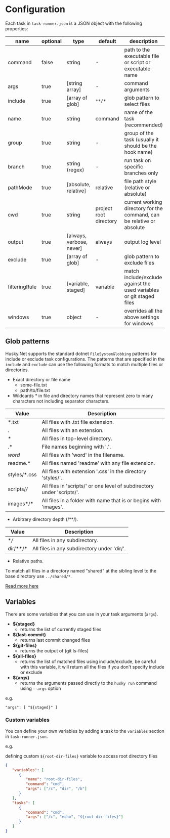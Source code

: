 # Configuration

Each task in `task-runner.json` is a JSON object with the following properties:

| name          | optional | type                     | default                | description                                                            |
|---------------|----------|--------------------------|------------------------|------------------------------------------------------------------------|
| command       | false    | string                   | -                      | path to the executable file or script or executable name               |
| args          | true     | [string array]           | -                      | command arguments                                                      |
| include       | true     | [array of glob]          | `**/*`                 | glob pattern to select files                                           |
| name          | true     | string                   | command                | name of the task (recommended)                                         |
| group         | true     | string                   | -                      | group of the task (usually it should be the hook name)                 |
| branch        | true     | string (regex)           | -                      | run task on specific branches only                                     |
| pathMode      | true     | [absolute, relative]     | relative               | file path style (relative or absolute)                                 |
| cwd           | true     | string                   | project root directory | current working directory for the command, can be relative or absolute |
| output        | true     | [always, verbose, never] | always                 | output log level                                                       |
| exclude       | true     | [array of glob]          | -                      | glob pattern to exclude files                                          |
| filteringRule | true     | [variable, staged]       | variable               | match include/exclude against the used variables or git staged files   |
| windows       | true     | object                   | -                      | overrides all the above settings for windows                           |

## Glob patterns

Husky.Net supports the standard dotnet `FileSystemGlobbing` patterns for include or exclude task configurations. The patterns that are specified in the `include` and `exclude` can use the following formats to match multiple files or directories.

- Exact directory or file name
  - some-file.txt
  - path/to/file.txt
- Wildcards * in file and directory names that represent zero to many characters not including separator characters.

| Value | Description |
|-------|-------------|
| *.txt | All files with .txt file extension. |
| *.*   | All files with an extension.       |
| *     | All files in top-level directory.  |
| .*    | File names beginning with '.'.    |
| *word*| All files with 'word' in the filename. |
| readme.* | All files named 'readme' with any file extension. |
| styles/*.css | All files with extension '.css' in the directory 'styles/'. |
| scripts/*/* | All files in 'scripts/' or one level of subdirectory under 'scripts/'. |
| images*/* | All files in a folder with name that is or begins with 'images'. |

- Arbitrary directory depth (/**/).

| Value | Description |
|-------|-------------|
|**/* | All files in any subdirectory.|
|dir/**/* | All files in any subdirectory under 'dir/'.|

- Relative paths.

To match all files in a directory named "shared" at the sibling level to the base directory use `../shared/*`.

[Read more here](https://docs.microsoft.com/en-us/dotnet/core/extensions/file-globbing#pattern-formats)

## Variables

There are some variables that you can use in your task arguments (`args`).

- **${staged}**
  - returns the list of currently staged files
- **${last-commit}**
  - returns last commit changed files
- **${git-files}**
  - returns the output of (git ls-files)
- **${all-files}**
  - returns the list of matched files using include/exclude, be careful with this variable, it will return all the files if you don't specify include or exclude
- **${args}**
  - returns the arguments passed directly to the `husky run` command using `--args` option

e.g.

``` json:no-line-numbers:no-v-pre
"args": [ "${staged}" ]
```

### Custom variables

You can define your own variables by adding a task to the `variables` section in `task-runner.json`.

e.g.

defining custom `${root-dir-files}` variable to access root directory files

``` json
{
   "variables": [
      {
         "name": "root-dir-files",
         "command": "cmd",
         "args": ["/c", "dir", "/b"]
      }
   ],
   "tasks": [
      {
         "command": "cmd",
         "args": ["/c", "echo", "${root-dir-files}"]
      }
   ]
}
```
